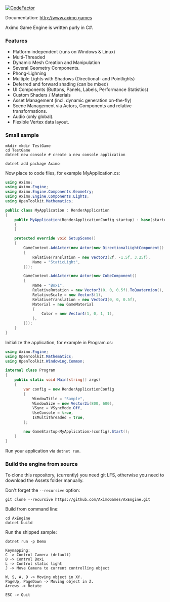 [![CodeFactor](https://www.codefactor.io/repository/github/aximogames/axengine/badge/master)](https://www.codefactor.io/repository/github/aximogames/axengine/overview/master)

Documentation: http://www.aximo.games

Aximo Game Engine is written purly in C#.

### Features

* Platform independent (runs on Windows & Linux)
* Multi-Threaded
* Dynamic Mesh Creation and Manipulation
* Several Geometry Components.
* Phong-Lighning
* Multiple Lights with Shadows (Directional- and Pointlights)
* Deferred and forward shading (can be mixed)
* UI Components (Buttons, Panels, Labels, Performance Statistics)
* Custom Shaders / Materials
* Asset Management (incl. dynamic generation on-the-fly)
* Scene Management via Actors, Components and relative transformations.
* Audio (only global).
* Flexible Vertex data layout.

### Small sample

```shell
mkdir mkdir TestGame
cd TestGame
dotnet new console # create a new console application

dotnet add package Aximo
```

Now place to code files, for example MyApplication.cs:

```c#
using Aximo;
using Aximo.Engine;
using Aximo.Engine.Components.Geometry;
using Aximo.Engine.Components.Lights;
using OpenToolkit.Mathematics;

public class MyApplication : RenderApplication
{
    public MyApplication(RenderApplicationConfig startup) : base(startup)
    {
    }

    protected override void SetupScene()
    {
        GameContext.AddActor(new Actor(new DirectionalLightComponent()
        {
            RelativeTranslation = new Vector3(2f, -1.5f, 3.25f),
            Name = "StaticLight",
        }));

        GameContext.AddActor(new Actor(new CubeComponent()
        {
            Name = "Box1",
            RelativeRotation = new Vector3(0, 0, 0.5f).ToQuaternion(),
            RelativeScale = new Vector3(1),
            RelativeTranslation = new Vector3(0, 0, 0.5f),
            Material = new GameMaterial
            {
                Color = new Vector4(1, 0, 1, 1),
            },
        }));
    }
}
```

Initialize the application, for example in Program.cs:

```c#
using Aximo.Engine;
using OpenToolkit.Mathematics;
using OpenToolkit.Windowing.Common;

internal class Program
{
    public static void Main(string[] args)
    {
        var config = new RenderApplicationConfig
        {
            WindowTitle = "Sample",
            WindowSize = new Vector2i(800, 600),
            VSync = VSyncMode.Off,
            UseConsole = true,
            IsMultiThreaded = true,
        };

        new GameStartup<MyApplication>(config).Start();
    }
}
```

Run your application via `dotnet run`.

### Build the engine from source

To clone this repository, (currently) you need git LFS, otherwise you need to download the Assets folder manually.

Don't forget the `--recursive` option:
```
git clone --recursive https://github.com/AximoGames/AxEngine.git
```

Build from command line:

```
cd AxEngine
dotnet build
```

Run the shipped sample:
```
dotnet run -p Demo
```

```
Keymapping:
C -> Control Camera (default)
B -> Control Box1
L -> Control static light
J -> Move Camera to current controlling object

W, S, A, D -> Moving object in XY.
PageUp, PageDown -> Moving object in Z.
Arrows -> Rotate

ESC -> Quit
```
